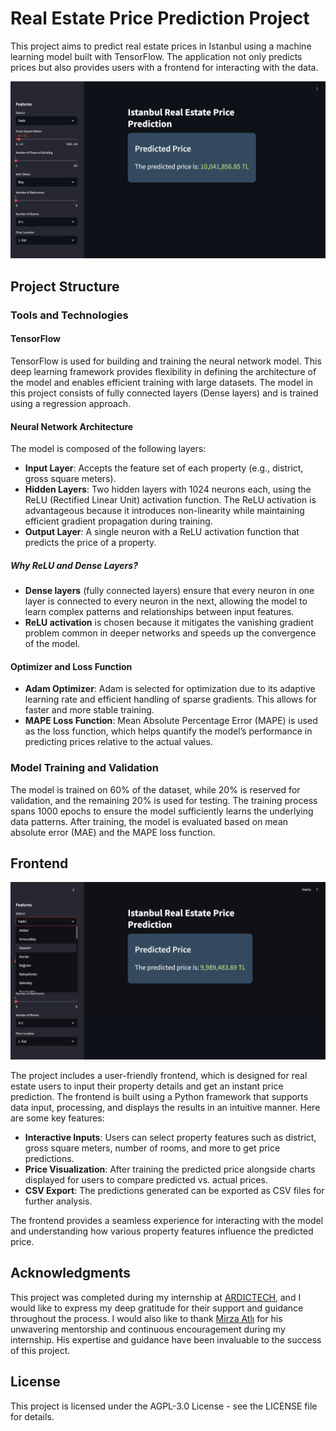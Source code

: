 # Real Estate Price Prediction Project

This project aims to predict real estate prices in Istanbul using a machine learning model built with TensorFlow. The application not only predicts prices but also provides users with a frontend for interacting with the data.

![image 1](images/img1.png)

## Project Structure

### Tools and Technologies

#### TensorFlow
TensorFlow is used for building and training the neural network model. This deep learning framework provides flexibility in defining the architecture of the model and enables efficient training with large datasets. The model in this project consists of fully connected layers (Dense layers) and is trained using a regression approach.

#### Neural Network Architecture
The model is composed of the following layers:
- **Input Layer**: Accepts the feature set of each property (e.g., district, gross square meters).
- **Hidden Layers**: Two hidden layers with 1024 neurons each, using the ReLU (Rectified Linear Unit) activation function. The ReLU activation is advantageous because it introduces non-linearity while maintaining efficient gradient propagation during training.
- **Output Layer**: A single neuron with a ReLU activation function that predicts the price of a property.

##### Why ReLU and Dense Layers?
- **Dense layers** (fully connected layers) ensure that every neuron in one layer is connected to every neuron in the next, allowing the model to learn complex patterns and relationships between input features.
- **ReLU activation** is chosen because it mitigates the vanishing gradient problem common in deeper networks and speeds up the convergence of the model.

#### Optimizer and Loss Function
- **Adam Optimizer**: Adam is selected for optimization due to its adaptive learning rate and efficient handling of sparse gradients. This allows for faster and more stable training.
- **MAPE Loss Function**: Mean Absolute Percentage Error (MAPE) is used as the loss function, which helps quantify the model’s performance in predicting prices relative to the actual values.

### Model Training and Validation
The model is trained on 60% of the dataset, while 20% is reserved for validation, and the remaining 20% is used for testing. The training process spans 1000 epochs to ensure the model sufficiently learns the underlying data patterns. After training, the model is evaluated based on mean absolute error (MAE) and the MAPE loss function.

## Frontend

![image 2](images/img2.png)

The project includes a user-friendly frontend, which is designed for real estate users to input their property details and get an instant price prediction. The frontend is built using a Python framework that supports data input, processing, and displays the results in an intuitive manner. Here are some key features:
- **Interactive Inputs**: Users can select property features such as district, gross square meters, number of rooms, and more to get price predictions.
- **Price Visualization**: After training the predicted price alongside charts displayed for users to compare predicted vs. actual prices.
- **CSV Export**: The predictions generated can be exported as CSV files for further analysis.

The frontend provides a seamless experience for interacting with the model and understanding how various property features influence the predicted price.

## Acknowledgments

This project was completed during my internship at [ARDICTECH](https://www.ardictech.com/), and I would like to express my deep gratitude for their support and guidance throughout the process. I would also like to thank [Mirza Atlı](https://mirza.town/) for his unwavering mentorship and continuous encouragement during my internship. His expertise and guidance have been invaluable to the success of this project.

## License

This project is licensed under the AGPL-3.0 License - see the LICENSE file for details.
